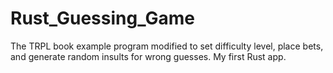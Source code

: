 # Rust_Guessing_Game
The TRPL book example program modified to set difficulty level, place bets, and generate random insults for wrong guesses. My first Rust app.
